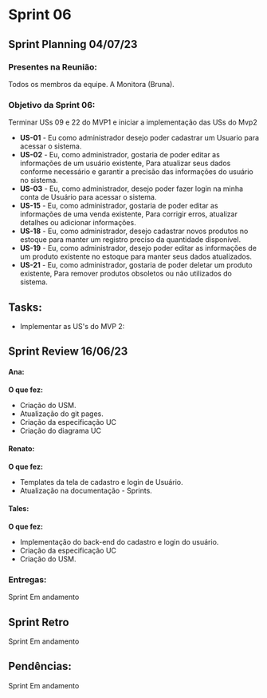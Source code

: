 # Sprint 06

## Sprint Planning 04/07/23

### Presentes na Reunião:

Todos os membros da equipe.
A Monitora (Bruna).

### Objetivo da Sprint 06: 
Terminar USs 09 e 22 do MVP1 e iniciar a implementação das USs do Mvp2

- **US-01** - Eu como administrador desejo poder cadastrar um Usuario para acessar o sistema.
- **US-02** - Eu, como administrador, gostaria de poder editar as informações de um usuário existente, Para atualizar seus dados conforme necessário e garantir a precisão das informações do usuário no sistema.
- **US-03** - Eu, como administrador, desejo poder fazer login na minha conta de Usuário para acessar o sistema.
- **US-15** - Eu, como administrador, gostaria de poder editar as informações de uma venda existente, Para corrigir erros, atualizar detalhes ou adicionar informações.
- **US-18** - Eu, como administrador, desejo cadastrar novos produtos no estoque para manter um registro preciso da quantidade disponível.
- **US-19** - Eu, como administrador, desejo poder editar as informações de um produto existente no estoque para manter seus dados atualizados.
- **US-21** - Eu, como administrador, gostaria de poder deletar um produto existente, Para remover produtos obsoletos ou não utilizados do sistema.

## Tasks:

- Implementar as US's do MVP 2:

## Sprint Review 16/06/23

#### Ana:

**O que fez:**

- Criação do USM.
- Atualização do git pages.
- Criação da especificação UC
- Criação do diagrama UC

#### Renato:

**O que fez:**

- Templates da tela de cadastro e login de Usuário.
- Atualização na documentação - Sprints.

#### Tales:

**O que fez:**

- Implementação do back-end do cadastro e login do usuário.
- Criação da especificação UC
- Criação do USM.

### Entregas:

Sprint Em andamento

## Sprint Retro

Sprint Em andamento

## Pendências:

Sprint Em andamento
